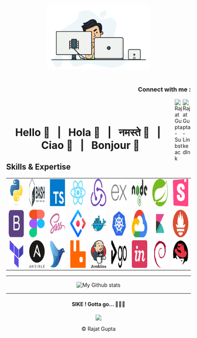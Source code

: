 <p align="center">
<br><img src="./img/dev-work.gif" width="280px"><br><br>
</p>
<h3 align="right">Connect with me :</h3>
<a href="https://linkedin.com/in/7rajatgupta">
  <img align="right" alt="Rajat Gupta - LinkedIn" width="22px" src="https://upload.wikimedia.org/wikipedia/commons/thumb/e/e9/Linkedin_icon.svg/256px-Linkedin_icon.svg.png"/>
</a>
<a href="https://rajatgupta.substack.com">
  <img align="right"  alt="Rajat Gupta - Substack" src="https://bucketeer-e05bbc84-baa3-437e-9518-adb32be77984.s3.amazonaws.com/public/images/810518bd-f11e-4814-ad4c-c4bdfab6b2eb_1000x1000.png" width="22px">
</a>
<br/>
<br/>
<h1 align="center" id="rg-tech-stack">Hello 🤚 &nbsp | &nbsp Hola 🖖 &nbsp | &nbsp नमस्ते 🙏 &nbsp | &nbsp Ciao 🤌 &nbsp | &nbsp Bonjour 👋</h1>


<!-- <img alt="My Github stats" align="center" border-radius="40px" width="800px" height="200px" src="https://github-readme-stats.vercel.app/api?username=7rajatgupta&count_private=true&show_icons=true&hide_border=true&theme=react" href="https://github.com/7rajatgupta"/> !-->

<h2 align="left">Skills & Expertise</h2>

<table>
  <tr>
    <td align="center" width="96">
      <a href="#">
        <img src="./img/python-original.svg" width="75" height="75" alt="Python" />
      </a>
    </td>
    <td align="center" width="96">
      <a href="#">
        <img src="./img/bash-1.svg" width="75" height="75" alt="Bash" />
      </a>
    </td>
    <td align="center" width="96">
      <a href="#">
        <img src="./img/typescript-original.svg" width="75" height="75" alt="TS" />
      </a>
    </td>
    <td align="center" width="96">
      <a href="#">
        <img src="./img/react-original.svg" width="75" height="75" alt="React" />
      </a>
    </td>
    <td align="center" width="96">
      <a href="#">
        <img src="./img/redux.svg" width="75" height="75" alt="Redux" />
      </a>
    </td>
    <td align="center" width="96">
      <a href="#">
        <img src="./img/express.svg" width="75" height="75" alt="Express" />
      </a>
    </td>
    <td align="center" width="96">
      <a href="#" >
        <img src="./img/nodejs-1.svg" width="75" height="75" alt="Node" />
      </a>
    </td>
    <td align="center" width="96">
      <a href="#">
        <img src="./img/spring-3.svg" width="75" height="75" alt="Spring" />
      </a>
    </td>
    <td align="center" width="96"> 
      <a href="#" >
        <img src="./img/storybook-icon.svg" width="75" height="75" alt="SB" />
      </a>
    </td>
  </tr>
  <tr>
    <td align="center" width="96">
      <a href="#" >
        <img src="./img/bootstrap-plain.svg" width="75" height="75" alt="BS" />
      </a>
    </td>
    <td align="center"  width="96">
      <a href="#">
        <img src="./img/figma-1.svg" width="75" height="75" alt="Figma" />
      </a>
    </td>
    <td align="center"  width="96">
      <a href="#">
        <img src="./img/sass-original.svg" width="75" height="75" alt="SASS" />
      </a>
    </td>
    <td align="center" width="96">
      <a href="#">
        <img src="./img/ant-design.svg" width="75" height="75" alt="AntD" />
      </a>
    </td>
    <td align="center"  width="96">
      <a href="#">
        <img src="./img/docker-original.svg" width="75" height="75" alt="Docker" />
      </a>
    </td>
    <td align="center" width="96">
      <a href="#" >
        <img src="./img/kubernetes-icon-color.svg" width="75" height="75" alt="K8" />
      </a>
    </td>
    <td align="center" width="96">
      <a href="#" >
        <img src="./img/google-cloud-1.svg" width="75" height="75" alt="GCP" />
      </a>
    </td>
    <td align="center" width="96">
      <a href="#">
        <img src="./img/elastic-kibana.svg" width="75" height="75" alt="ELK" />
      </a>
    </td>
    <td align="center" width="96">
      <a href="#">
        <img src="./img/prometheus.svg" width="75" height="75" alt="Prometheus" />
      </a>
    </td>
  </tr>
  <tr>
    <td align="center" width="96">
      <a href="#">
        <img src="./img/terraformio-icon.svg" width="75" height="75" alt="Terraform" />
      </a>
    </td>
    <td align="center" width="96">
      <a href="#">
        <img src="./img/ansible.svg" width="75" height="75" alt="Ansible" />
      </a>
    </td>
    <td align="center" width="96">
      <a href="#">
        <img src="./img/Fluentd_icon.svg" width="75" height="75" alt="FluentD" />
      </a>
    </td>
    <td align="center" width="96">
      <a href="#">
        <img src="./img/rabbitmq.svg" width="75" height="75" alt="RabbitMQ" />
      </a>
    </td>
    <td align="center" width="96">
      <a href="#" >
        <img src="./img/jenkins-1.svg" width="75" height="75" alt="jen" />
      </a>
    </td>
    <td align="center" width="96">
      <a href="#">
        <img src="./img/gocd.svg" width="75" height="75" alt="Go" />
      </a>
    </td>
    <td align="center" width="96">
      <a href="#">
        <img src="./img/invision.svg" width="75" height="75" alt="invision" />
      </a>
    </td>
    <td align="center" width="96">
      <a href="#">
        <img src="./img/debian-original.svg" width="75" height="75" alt="deb" />
      </a>
    </td>
    <td align="center" width="96">
      <a href="#">
        <img src="./img/redhat-original.svg" width="75" height="75" alt="rh" />
      </a>
    </td>
  </tr>
</table>

---
<p align="center">
<img alt="My Github stats" align="center" border-radius="40px" width="800px" height="200px" src="https://github-readme-streak-stats.herokuapp.com/?user=7rajatgupta&layout=compact" alt="git-stats" />
</p>


---

<center>
  <h4 align="center">SIKE ! Gotta go... 🙅🏻‍♂️</h4>
  <p align="center"> 
  <img src="https://uploads-ssl.webflow.com/59a79980dd2379000163014e/5b9ffafe9819e8e3b9fd1efe_CozyCal_Chris%27s%20mode%201.gif" align="center" height="300px" />
  </p>
  
</center>
<p align="center"> © Rajat Gupta </p>
